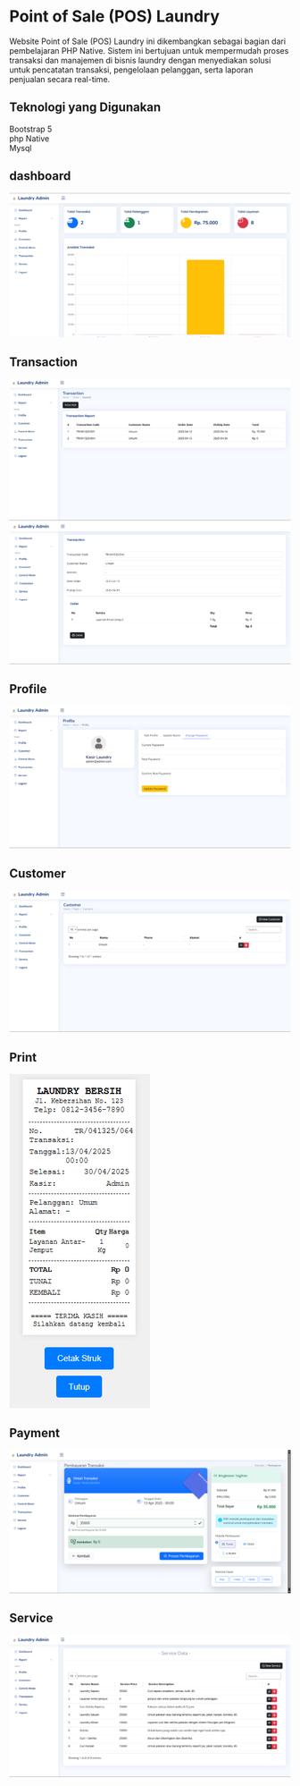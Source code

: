 # Point of Sale (POS) Laundry
Website Point of Sale (POS) Laundry ini dikembangkan sebagai bagian dari pembelajaran PHP Native. Sistem ini bertujuan untuk mempermudah proses transaksi dan manajemen di bisnis laundry dengan menyediakan solusi untuk pencatatan transaksi, pengelolaan pelanggan, serta laporan penjualan secara real-time.

## Teknologi yang Digunakan
Bootstrap 5 <br>
php Native <br>
Mysql <br>

## dashboard
![Tampilan POS Laundry](assets/img/dashboard.png)

## Transaction
![Tampilan POS Laundry](assets/img/2.png)
![Tampilan POS Laundry](assets/img/5.png)

## Profile
![Tampilan POS Laundry](assets/img/3.png)

## Customer
![Tampilan POS Laundry](assets/img/4.png)

## Print
![Tampilan POS Laundry](assets/img/6.png)

## Payment
![Tampilan POS Laundry](assets/img/7.png)

## Service
![Tampilan POS Laundry](assets/img/8.png)
